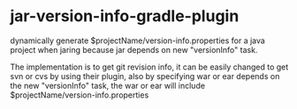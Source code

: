 # jar-version-info-gradle-plugin
dynamically generate $projectName/version-info.properties for a java project when jaring because jar depends on new 
"versionInfo" task.

The implementation is to get git revision info, it can be easily changed to get svn or cvs by using their plugin, also
by specifying war or ear depends on the new "versionInfo" task, the war or ear will include $projectName/version-info.properties

